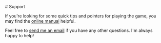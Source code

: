 <div class='textblock' markdown="1">
# Support

If you're looking for some quick tips and pointers for playing the game, you may find the [online manual](/manual) helpful.

Feel free to [send me an email](mailto:mike@thepixelguy.com) if you have any other questions. I'm always happy to help!
</div>
